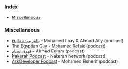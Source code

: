 ### Index

* [Miscellaneous](#miscellaneous)


### Miscellaneous

* [null++: بالعربي](https://nullplus.plus) - Mohamed Luay & Ahmad Alfy (podcast)
* [The Egyptian Guy](https://anchor.fm/refaie) - Mohamed Refaie (podcast)
* [قهوة عصام](https://essamcafe.com/) - Ahmed Essam (podcast)
* [Nakerah Podcast](https://nakerah.net/podcast/) - Nakerah Network (podcast)
* [AskDeveloper Podcast](http://www.askdeveloper.com/) - Mohamed Elsherif (podcast)